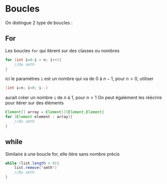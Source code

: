 # Boucles

On distingue 2 type de boucles : 

## For

Les boucles `for` qui itèrent sur des classes ou nombres
```java
for (int i=0:i < n; i++){
    //Do smth
}
```
ici le paramètres `i` est un nombre qui va de $0$ à $n-1$, pour $n>0$, utiliser 
```java
(int i=n; i<0; i--)
```
aurait créer un nombre `i` de $n$ à $1$, pour $n>1$
On peut également les réécrire pour itérer sur des éléments
```java
Element[] array = Element[]{Element,Element}
for (Element element : array){
    //Do smth
}
```

## while

Similaire à une boucle for, elle itère sans nombre précis
```java
while (list.length > 0){
    list.remove('smth')
    //Do smth
}
```
